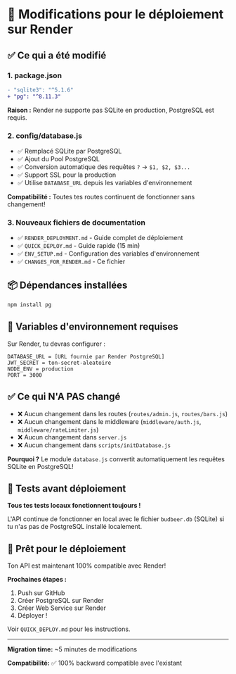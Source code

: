 # 🔄 Modifications pour le déploiement sur Render

## ✅ Ce qui a été modifié

### 1. **package.json**
```diff
- "sqlite3": "^5.1.6"
+ "pg": "^8.11.3"
```
**Raison :** Render ne supporte pas SQLite en production, PostgreSQL est requis.

### 2. **config/database.js**
- ✅ Remplacé SQLite par PostgreSQL
- ✅ Ajout du Pool PostgreSQL
- ✅ Conversion automatique des requêtes `?` → `$1, $2, $3...`
- ✅ Support SSL pour la production
- ✅ Utilise `DATABASE_URL` depuis les variables d'environnement

**Compatibilité :** Toutes tes routes continuent de fonctionner sans changement!

### 3. **Nouveaux fichiers de documentation**
- ✅ `RENDER_DEPLOYMENT.md` - Guide complet de déploiement
- ✅ `QUICK_DEPLOY.md` - Guide rapide (15 min)
- ✅ `ENV_SETUP.md` - Configuration des variables d'environnement
- ✅ `CHANGES_FOR_RENDER.md` - Ce fichier

## 📦 Dépendances installées

```bash
npm install pg
```

## 🔧 Variables d'environnement requises

Sur Render, tu devras configurer :

```
DATABASE_URL = [URL fournie par Render PostgreSQL]
JWT_SECRET = ton-secret-aleatoire
NODE_ENV = production
PORT = 3000
```

## ✅ Ce qui N'A PAS changé

- ❌ Aucun changement dans les routes (`routes/admin.js`, `routes/bars.js`)
- ❌ Aucun changement dans le middleware (`middleware/auth.js`, `middleware/rateLimiter.js`)
- ❌ Aucun changement dans `server.js`
- ❌ Aucun changement dans `scripts/initDatabase.js`

**Pourquoi ?** Le module `database.js` convertit automatiquement les requêtes SQLite en PostgreSQL!

## 🧪 Tests avant déploiement

**Tous tes tests locaux fonctionnent toujours !**

L'API continue de fonctionner en local avec le fichier `budbeer.db` (SQLite) si tu n'as pas de PostgreSQL installé localement.

## 🚀 Prêt pour le déploiement

Ton API est maintenant 100% compatible avec Render!

**Prochaines étapes :**
1. Push sur GitHub
2. Créer PostgreSQL sur Render
3. Créer Web Service sur Render
4. Déployer !

Voir `QUICK_DEPLOY.md` pour les instructions.

---

**Migration time:** ~5 minutes de modifications

**Compatibilité:** ✅ 100% backward compatible avec l'existant

